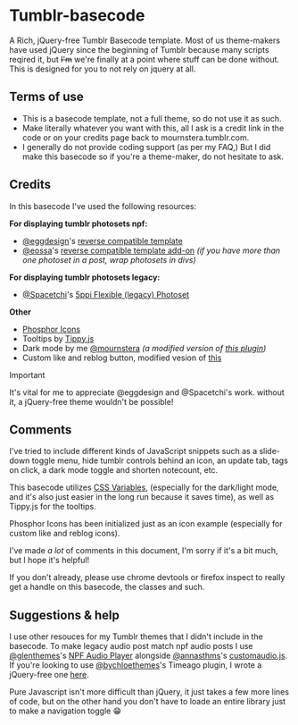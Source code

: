 # Tumblr-basecode
A Rich, jQuery-free Tumblr Basecode template. Most of us theme-makers have used jQuery since the beginning of Tumblr because many scripts reqired it, but ~~I'm~~ we're finally at a point where stuff can be done without. This is designed for you to not rely on jquery at all.

## Terms of use
+   This is a basecode template, not a full theme, so do not use it as such.
+   Make literally whatever you want with this, all I ask is a credit link in the code or on your credits page back to mournstera.tumblr.com.
+   I generally do not provide coding support (as per my FAQ,) But I did make this basecode so if you're a theme-maker, do not hesitate to ask.

## Credits
In this basecode I've used the following resources:

**For displaying tumblr photosets npf:**
+ [@eggdesign](https://egg.design)'s [reverse compatible template](https://github.com/cornetespoir/npf-theme-base/blob/main/reverse-compatible-template.html)
+ [@eossa](https://eossa.studio)'s [reverse compatible template add-on](https://codepen.io/juliasteiwer/pen/yLGvKjV) *(if you have more than one photoset in a post, wrap photosets in divs)*

**For displaying tumblr photosets legacy:**
+ [@Spacetchi](https://spacetchi.tumblr.com)'s [5ppi Flexible (legacy) Photoset](https://github.com/Spacetchi/tumblr-flexible-photoset/tree/master)

**Other**
+ [Phosphor Icons](https://phosphoricons.com)
+ Tooltips by [Tippy.js](https://atomiks.github.io/tippyjs)
+ Dark mode by me [@mournstera](https://mournstera.tumblr.com) *(a modified version of [this plugin](https://mournstera.tumblr.com/plugins/darkmode))*
+ Custom like and reblog button, modified vesion of [this](https://stackoverflow.com/questions/21708662/customise-tumblrs-new-like-button-iframe-likebutton/21715659#21715659)


> [!IMPORTANT]
> It's vital for me to appreciate @eggdesign and @Spacetchi's work. without it, a jQuery-free theme wouldn't be possible!

## Comments

I've tried to include different kinds of JavaScript snippets such as a slide-down toggle menu, hide tumblr controls behind an icon, an update tab, tags on click, a dark mode toggle and shorten notecount, etc.

This basecode utilizes [CSS Variables](https://www.w3schools.com/css/css3_variables.asp), (especially for the dark/light mode, and it's also just easier in the long run because it saves time), as well as Tippy.js for the tooltips.

Phosphor Icons has been initialized just as an icon example (especially for custom like and reblog icons).

I've made *a lot* of comments in this document, I'm sorry if it's a bit much, but I hope it's helpful!
      
If you don't already, please use chrome devtools or firefox inspect to really get a handle on this basecode, the classes and such.

## Suggestions & help
I use other resouces for my Tumblr themes that I didn't include in the basecode. To make legacy audio post match npf audio posts I use [@glenthemes](https://glenthemes.tumblr.com)'s [NPF Audio Player](https://glenthemes.tumblr.com/post/722160746171072512/npf-audio-player) alongside [@annasthms](https://annasthms.tumblr.com/)'s [customaudio.js](https://annasthms.tumblr.com/more/js/customaudio/new). If you're looking to use [@bychloethemes](https://bychloethemes.tumblr.com/plugins/timeago)'s Timeago plugin, I wrote a jQuery-free one [here](https://github.com/flipsewtf/TimeAgo).

Pure Javascript isn't more difficult than jQuery, it just takes a few more lines of code, but on the other hand you don't have to loade an entire library just to make a navigation toggle 😁 
